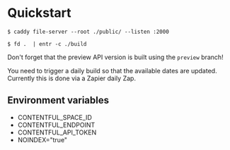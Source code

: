 # Quickstart

```
$ caddy file-server --root ./public/ --listen :2000
```

```
$ fd .  | entr -c ./build
```

Don't forget that the preview API version is built using the `preview` branch!

You need to trigger a daily build so that the available dates are updated. Currently this is done via a Zapier daily Zap.

## Environment variables

- CONTENTFUL_SPACE_ID
- CONTENTFUL_ENDPOINT
- CONTENTFUL_API_TOKEN
- NOINDEX="true"

